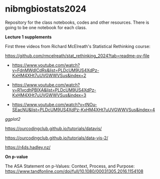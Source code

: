 # nibmgbiostats2024

Repository for the class notebooks, codes and other resources. There is going to be one notebook for each class.

**Lecture 1 supplements**

First three videos from Richard McElreath's Statistical Rethinking course:

https://github.com/rmcelreath/stat_rethinking_2024?tab=readme-ov-file


- https://www.youtube.com/watch?v=FdnMWdICdRs&list=PLDcUM9US4XdPz-KxHM4XHt7uUVGWWVSus&index=2

- https://www.youtube.com/watch?v=R1vcdhPBlXA&list=PLDcUM9US4XdPz-KxHM4XHt7uUVGWWVSus&index=3

- https://www.youtube.com/watch?v=tNOu-SEacNU&list=PLDcUM9US4XdPz-KxHM4XHt7uUVGWWVSus&index=4


*ggplot2*

https://ourcodingclub.github.io/tutorials/datavis/

https://ourcodingclub.github.io/tutorials/data-vis-2/

https://r4ds.hadley.nz/


**On p-value**

The ASA Statement on p-Values: Context, Process, and Purpose: https://www.tandfonline.com/doi/full/10.1080/00031305.2016.1154108

